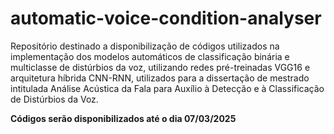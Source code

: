 # automatic-voice-condition-analyser 

  Repositório destinado a disponibilização de códigos utilizados na implementação dos modelos automáticos de classificação binária e multiclasse de distúrbios da voz, utilizando redes pré-treinadas VGG16 e arquitetura híbrida CNN-RNN, utilizados para a dissertação de mestrado intitulada Análise Acústica da Fala para Auxílio à Detecção e à
Classificação de Distúrbios da Voz.  

  **Códigos serão disponibilizados até o dia 07/03/2025**
